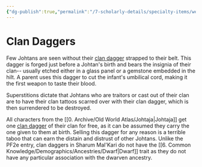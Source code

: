 ```yaml
---
{"dg-publish":true,"permalink":"/7-scholarly-details/specialty-items/weapons/clan-daggers/","noteIcon":""}
---
```


# Clan Daggers

Few Johtans are seen without their [clan dagger](https://2e.aonprd.com/Weapons.aspx?ID=13) strapped to their belt. This dagger is forged just before a Johtan's birth and bears the insignia of their clan-- usually etched either in a glass panel or a gemstone embedded in the hilt. A parent uses this dagger to cut the infant's umbilical cord, making it the first weapon to taste their blood. 

Superstitions dictate that Johtans who are traitors or cast out of their clan are to have their clan tattoos scarred over with their clan dagger, which is then surrendered to be destroyed. 

All characters from the [[0. Archive/Old World Atlas/Johtaja\|Johtaja]] get one [clan dagger](https://2e.aonprd.com/Weapons.aspx?ID=13) of their clan for free, as it can be assumed they carry the one given to them at birth. Selling this dagger for any reason is a terrible taboo that can earn the distain and distrust of other Johtans. Unlike the PF2e entry, clan daggers in Sharum Mal'Kari do not have the [[6. Common Knowledge/Demographics/Ancestries/Dwarf\|Dwarf]] trait as they do not have any particular association with the dwarven ancestry. 